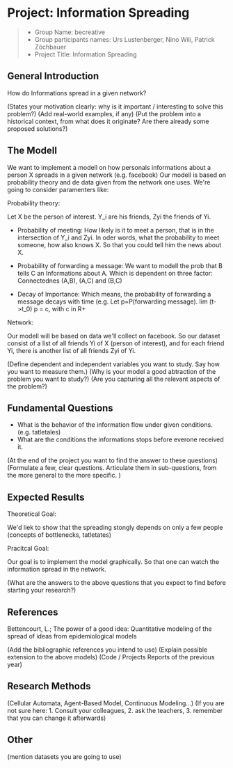 ﻿# Project: Information Spreading

> * Group Name: becreative
> * Group participants names: Urs Lustenberger, Nino Wili, Patrick Zöchbauer
> * Project Title: Information Spreading

## General Introduction

How do Informations spread in a given network? 



(States your motivation clearly: why is it important / interesting to solve this problem?)
(Add real-world examples, if any)
(Put the problem into a historical context, from what does it originate? Are there already some proposed solutions?)

## The Modell

We want to implement a modell on how personals informations about a person X spreads in a given network (e.g. facebook)
Our modell is based on probability theory and de data given from the network one uses. We're going to consider paramenters like:


Probability theory:


Let X be the person of interest. Y_i are his friends, Zyi the friends of Yi.



- Probability of meeting:
How likely is it to meet a person, that is in the intersection of Y_i and Zyi. In oder words, what the probability to meet someone, how also knows X. So that you could tell him the news about X.


- Probability of forwarding a message:
We want to modell the prob that B tells C an Informations about A. Which is dependent on three factor: Connectednes (A,B), (A,C) and (B,C)


- Decay of Importance:
Which means, the probability of forwarding a message decays with time (e.g. Let p=P(forwarding message). lim (t->t_0) p = c, with c in R+


Network:

Our modell will be based on data we'll collect on facebook. So our dataset consist of a list of all friends Yi of X (person of interest), and for each friend Yi, there is another list of all friends Zyi of Yi.




(Define dependent and independent variables you want to study. Say how you want to measure them.) (Why is your model a good abtraction of the problem you want to study?) (Are you capturing all the relevant aspects of the problem?)




## Fundamental Questions


- What is the behavior of the information flow under given conditions. (e.g. tatletales)
- What are the conditions the informations stops before everone received it. 


(At the end of the project you want to find the answer to these questions)
(Formulate a few, clear questions. Articulate them in sub-questions, from the more general to the more specific. )


## Expected Results


Theoretical Goal:

We'd liek to show that the spreading stongly depends on only a few people (concepts of bottlenecks, tatletates)


Pracitcal Goal: 

Our goal is to implement the model graphically. So that one can watch the information spread in the network.



(What are the answers to the above questions that you expect to find before starting your research?)


## References 


Bettencourt, L.; The power of a good idea: Quantitative modeling of the spread of ideas from epidemiological models


(Add the bibliographic references you intend to use)
(Explain possible extension to the above models)
(Code / Projects Reports of the previous year)




## Research Methods

(Cellular Automata, Agent-Based Model, Continuous Modeling...) (If you are not sure here: 1. Consult your colleagues, 2. ask the teachers, 3. remember that you can change it afterwards)


## Other

(mention datasets you are going to use)
